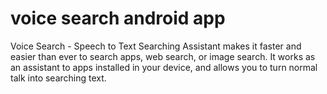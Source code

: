 # voice search android app
Voice Search - Speech to Text Searching Assistant makes it faster and easier than ever to search apps, web search, or image search. It works as an assistant to apps installed in your device, and allows you to turn normal talk into searching text.
